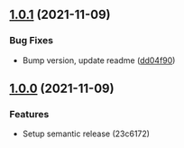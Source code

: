 ## [1.0.1](https://github.com/Manoonchai/learn/compare/v1.0.0...v1.0.1) (2021-11-09)


### Bug Fixes

* Bump version, update readme ([dd04f90](https://github.com/Manoonchai/learn/commit/dd04f901cefc26584dd276264ffe6a0fd4d80cc7))

## [1.0.0](https://github.com/Manoonchai/learn/compare/v1.0.0) (2021-11-09)

### Features

* Setup semantic release (23c6172)
